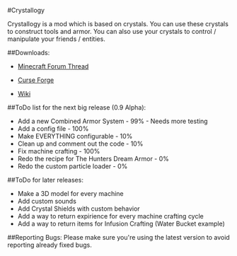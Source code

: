 #Crystallogy

Crystallogy is a mod which is based on crystals. You can use these crystals to construct tools and armor.
You can also use your crystals to control / manipulate your friends / entities.

##Downloads:
* [Minecraft Forum Thread](http://www.minecraftforum.net/forums/mapping-and-modding/minecraft-mods/wip-mods/2667161-crystallogy)

* [Curse Forge](http://minecraft.curseforge.com/projects/crystallogy/files)

* [Wiki](https://github.com/COM8/Crystallogy/wiki)

##ToDo list for the next big release (0.9 Alpha):
* Add a new Combined Armor System - 99% - Needs more testing
* Add a config file - 100%
* Make EVERYTHING configurable - 10%
* Clean up and comment out the code - 10%
* Fix machine crafting - 100%
* Redo the recipe for The Hunters Dream Armor - 0%
* Redo the custom particle loader - 0%

##ToDo for later releases:
* Make a 3D model for every machine
* Add custom sounds
* Add Crystal Shields with custom behavior
* Add a way to return expirience for every machine crafting cycle
* Add a way to return items for Infusion Crafting (Water Bucket example)

##Reporting Bugs:
Please make sure you're using the latest version to avoid reporting already fixed bugs.
